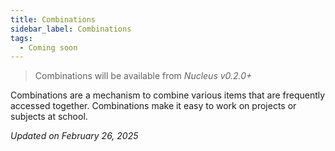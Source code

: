 ```yaml
---
title: Combinations
sidebar_label: Combinations
tags:
  - Coming soon
---
```


> Combinations will be available from *Nucleus v0.2.0+*

Combinations are a mechanism to combine various items that are frequently accessed together. Combinations make it easy to work on projects or subjects at school.


*Updated on February 26, 2025*
